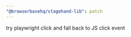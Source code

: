 ```yaml
---
"@browserbasehq/stagehand-lib": patch
---
```


try playwright click and fall back to JS click event
